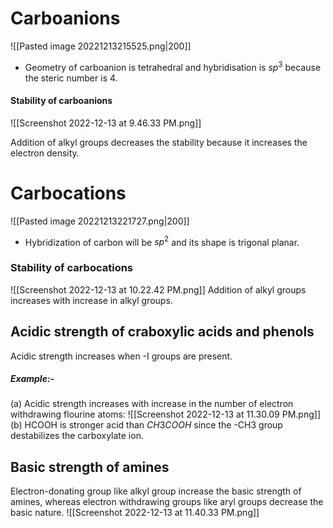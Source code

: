 # Carboanions
![[Pasted image 20221213215525.png|200]]
- Geometry of carboanion is tetrahedral and hybridisation is $sp^3$ because the steric number is 4.

#### Stability of carboanions

![[Screenshot 2022-12-13 at 9.46.33 PM.png]]

Addition of alkyl groups decreases the stability because it increases the electron density.

# Carbocations
![[Pasted image 20221213221727.png|200]]
- Hybridization of carbon will be $sp^2$ and its shape is trigonal planar.

### Stability of carbocations

![[Screenshot 2022-12-13 at 10.22.42 PM.png]]
Addition of alkyl groups increases with increase in alkyl groups.

## Acidic strength of craboxylic acids and phenols

Acidic strength increases when -I groups are present.

##### Example:-
(a) Acidic strength increases with increase in the number of electron withdrawing flourine atoms:
![[Screenshot 2022-12-13 at 11.30.09 PM.png]]
(b) HCOOH is stronger acid than $CH3COOH$ since the -CH3 group destabilizes the carboxylate ion.

## Basic strength of amines

Electron-donating group like alkyl group increase the basic strength of amines, whereas electron withdrawing groups like aryl groups decrease the basic nature.
![[Screenshot 2022-12-13 at 11.40.33 PM.png]]



